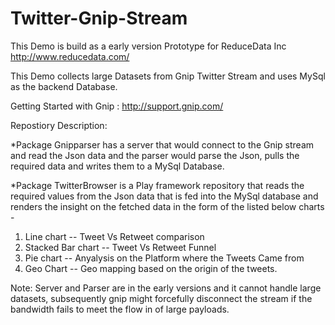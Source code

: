 Twitter-Gnip-Stream
===================
This Demo is build as a early version Prototype for ReduceData Inc http://www.reducedata.com/

This Demo collects large Datasets from Gnip Twitter Stream and uses MySql as the backend Database.



Getting Started with Gnip : http://support.gnip.com/

Repostiory Description:

*Package Gnipparser has a server that would connect to the Gnip stream and read the Json data and the parser would parse the Json, pulls the required data and writes them to a  MySql Database.

*Package TwitterBrowser is a Play framework repository that reads the required values from the Json data that is fed into the MySql database and renders the insight on the fetched data in the form of the listed below charts - 

1) Line chart -- Tweet Vs Retweet comparison
2) Stacked Bar chart -- Tweet Vs Retweet Funnel
3) Pie chart -- Anyalysis on the Platform where the Tweets Came from
4) Geo Chart -- Geo mapping based on the origin of the tweets.


Note:  Server and Parser are in the early versions and it cannot handle large datasets, subsequently gnip might forcefully disconnect the stream if the bandwidth fails to meet the flow in of large payloads.

